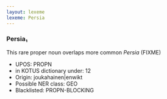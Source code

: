 ```yaml
---
layout: lexeme
lexeme: Persia
---
```


###  Persia₁

This rare proper noun overlaps more common *Persia* (FIXME)
* UPOS:  PROPN
* in KOTUS dictionary under:  12
* Origin:  joukahainen|enwikt
* Possible NER class:  GEO
* Blacklisted:  PROPN-BLOCKING

